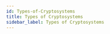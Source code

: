 ```yaml
---
id: Types-of-Cryptosystems
title: Types of Cryptosystems
sidebar_label: Types of Cryptosystems
---
```



##
